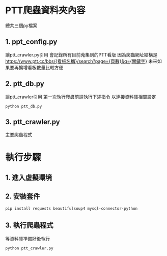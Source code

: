 # PTT爬蟲資料夾內容
總共三個py檔案

## 1. ppt_config.py
讓ptt_crawler.py引用
會記錄所有目前蒐集到的PTT看版
因為爬蟲網址結構是
https://www.ptt.cc/bbs/{看板名稱}/search?page={頁數}&q={關鍵字}
未來如果要再擴增看板數量比較方便

## 2. ptt_db.py
讓ptt_crawler引用
第一次執行爬蟲前請執行下述指令
以連接資料庫相關設定
```
python ptt_db.py
```

## 3. ptt_crawler.py
主要爬蟲程式


# 執行步驟
## 1. 進入虛擬環境
## 2. 安裝套件
```
pip install requests beautifulsoup4 mysql-connector-python
```

## 3. 執行爬蟲程式
等資料庫準備好後執行
```
python ptt_crawler.py
```
